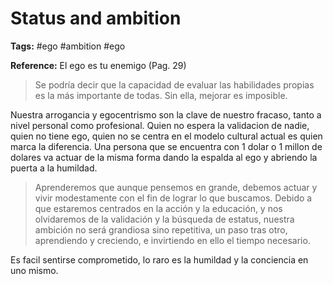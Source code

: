 # Status and ambition

**Tags:** #ego #ambition #ego

**Reference:** El ego es tu enemigo (Pag. 29)

> Se podría decir que la capacidad de evaluar las habilidades propias es la más importante de todas. Sin ella, mejorar es imposible.

Nuestra arrogancia y egocentrismo son la clave de nuestro fracaso, tanto a nivel personal como profesional. Quien no espera la validacion de nadie, quien no tiene ego, quien no se centra en el modelo cultural actual es quien marca la diferencia. Una persona que se encuentra con 1 dolar o 1 millon de dolares va actuar de la misma forma dando la espalda al ego y abriendo la puerta a la humildad.

> Aprenderemos que aunque pensemos en grande, debemos actuar y vivir modestamente con el fin de lograr lo que buscamos. Debido a que estaremos centrados en la acción y la educación, y nos olvidaremos de la validación y la búsqueda de estatus, nuestra ambición no será grandiosa sino repetitiva, un paso tras otro, aprendiendo y creciendo, e invirtiendo en ello el tiempo necesario.

Es facil sentirse comprometido, lo raro es la humildad y la conciencia en uno mismo.